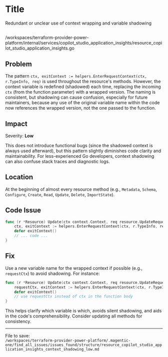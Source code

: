 # Title

Redundant or unclear use of context wrapping and variable shadowing

##

/workspaces/terraform-provider-power-platform/internal/services/copilot_studio_application_insights/resource_copilot_studio_application_insights.go

## Problem

The pattern `ctx, exitContext := helpers.EnterRequestContext(ctx, r.TypeInfo, req)` is used throughout the resource's methods. However, the context variable is redefined (shadowed) each time, replacing the incoming `ctx` (from the function parameter) with a wrapped version. The naming is consistent, but shadowing can cause confusion, especially for future maintainers, because any use of the original variable name within the code now references the wrapped version, not the one passed to the function.

## Impact

Severity: **Low**

This does not introduce functional bugs (since the shadowed context is always used afterward), but this pattern slightly diminishes code clarity and maintainability. For less-experienced Go developers, context shadowing can also confuse stack traces and diagnostic logs.

## Location

At the beginning of almost every resource method (e.g., `Metadata`, `Schema`, `Configure`, `Create`, `Read`, `Update`, `Delete`, `ImportState`).

## Code Issue

```go
func (r *Resource) Update(ctx context.Context, req resource.UpdateRequest, resp *resource.UpdateResponse) {
	ctx, exitContext := helpers.EnterRequestContext(ctx, r.TypeInfo, req)
	defer exitContext()
	// ... code ...
}
```

## Fix

Use a new variable name for the wrapped context if possible (e.g., `requestCtx`) to avoid shadowing. For instance:

```go
func (r *Resource) Update(ctx context.Context, req resource.UpdateRequest, resp *resource.UpdateResponse) {
	requestCtx, exitContext := helpers.EnterRequestContext(ctx, r.TypeInfo, req)
	defer exitContext()
	// use requestCtx instead of ctx in the function body
}
```

This helps clarify which variable is which, avoids silent shadowing, and aids in the code's comprehensibility. Consider updating all methods for consistency.

---

File to save:  
`/workspaces/terraform-provider-power-platform/.magentic-one/find_all_issues/issues_found/structure/resource_copilot_studio_application_insights_context_shadowing_low.md`
